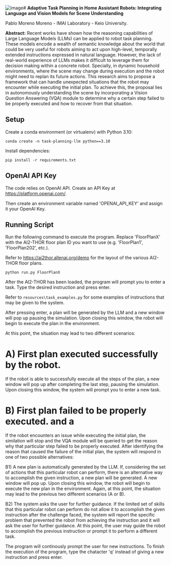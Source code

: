![image](https://github.com/pablomoreno555/task-planning-llm/assets/82506824/fc23514f-e733-4c4f-808f-60ccff8fb49a)# **Adaptive Task Planning in Home Assistant Robots: Integrating Language and Vision Models for Scene Understanding**

Pablo Moreno Moreno - IMAI Laboratory - Keio University.

**Abstract:** Recent works have shown how the reasoning capabilities of Large Language Models (LLMs) can be applied to robot task planning. These models encode a wealth of semantic knowledge about the world that could be very useful for robots aiming to act upon high-level, temporally extended instructions expressed in natural language. However, the lack of real-world experience of LLMs makes it difficult to leverage them for decision making within a concrete robot. Specially, in dynamic household environments, where the scene may change during execution and the robot might need to replan its future actions. This research aims to propose a framework that can handle unexpected situations that the robot may encounter while executing the initial plan. To achieve this, the proposal lies in autonomously understanding the scene by incorporating a Vision Question Answering (VQA) module to determine why a certain step failed to be properly executed and how to recover from that situation.

## Setup

Create a conda environment (or virtualenv) with Python 3.10:
```
conda create -n task-planning-llm python==3.10
```

Install dependencies:
```
pip install -r requirements.txt
```

## OpenAI API Key
The code relies on OpenAI API. Create an API Key at https://platform.openai.com/.

Then create an environment variable named 'OPENAI_API_KEY' and assign it your OpenAI Key.

## Running Script
Run the following command to execute the program. Replace 'FloorPlanX' with the AI2-THOR floor plan ID you want to use (e.g. 'FloorPlan1', 'FloorPlan202', etc.).

Refer to https://ai2thor.allenai.org/demo for the layout of the various AI2-THOR floor plans.
```
python run.py FloorPlanX
```

After the AI2-THOR has been loaded, the program will prompt you to enter a task. Type the desired instruction and press enter.

Refer to ```resources\task_examples.py``` for some examples of instructions that may be given to the system.

After pressing enter, a plan will be generated by the LLM and a new window will pop up pausing the simulation. Upon closing this window, the robot will begin to execute the plan in the environment.

At this point, the situation may lead to two different scenarios:

# A) First plan executed successfully by the robot.

If the robot is able to successfully execute all the steps of the plan, a new window will pop up after completing the last step, pausing the simulation. Upon closing this window, the system will prompt you to enter a new task.

# B) First plan failed to be properly executed. and a 

If the robot encounters an issue while executing the initial plan, the similation will stop and the VQA module will be queried to get the reason why that particular step failed to be properly executed. After identifying the reason that caused the failure of the initial plan, the system will respond in one of two possible alternatives:

B1) A new plan is automatically generated by the LLM. If, considering the set of actions that this particular robot can perform, there is an alternative way to accomplish the given instruction, a new plan will be generated. A new window will pop up. Upon closing this window, the robot will begin to execute the new plan in the environment. Again, at this point, the situation may lead to the previous two different scenarios (A or B).

B2) The system asks the user for further guidance. If the limited set of skills that this particular robot can perform do not allow it to accomplish the given instruction after the challenge faced, the system will report the specific problem that prevented the robot from achieving the instruction and it will ask the user for further guidance. At this point, the user may guide the robot to accomplish the previous instruction or prompt it to perform a different task.

The program will continously prompt the user for new instructions. To finish the execution of the program, type the chatacter 'q' instead of giving a new instruction and press enter.



